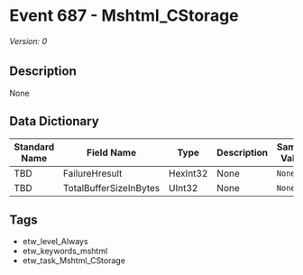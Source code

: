 # Event 687 - Mshtml_CStorage
###### Version: 0

## Description
None

## Data Dictionary
|Standard Name|Field Name|Type|Description|Sample Value|
|---|---|---|---|---|
|TBD|FailureHresult|HexInt32|None|`None`|
|TBD|TotalBufferSizeInBytes|UInt32|None|`None`|

## Tags
* etw_level_Always
* etw_keywords_mshtml
* etw_task_Mshtml_CStorage